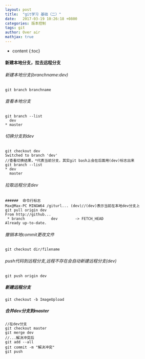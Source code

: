 ```yaml
---
layout: post
title:  "git学习 基础（二）"
date:   2017-03-19 10:26:18 +0800
categories: 版本控制
tags: git
author: Over air
mathjax: true
---
```

* content
{:toc}

#### 新建本地分支，拉去远程分支


###### 新建本地分支(branchname:dev)
```
git branch branchname
```
######  查看本地分支
```
git branch --list
  dev
* master
```
######  切换分支到dev
```
git checkout dev
Switched to branch 'dev'
//查看切换结果，*代表当前分支，其实git bash上会在后面用(dev)标志出来
git branch --list
* dev
  master
```
######  拉取远程分支dev
```
######  命令行标志
Max@Max-PC MINGW64 /giturl... (dev)//(dev)表示当前在本地dev分支上
git pull origin dev
From http://github...
 * branch            dev        -> FETCH_HEAD
Already up-to-date.
```
######  撤销本地commit更改文件
```
git checkout dir/filename
```
######  push代码到远程分支,远程不存在会自动新建远程分支(dev)
```
git push origin dev
```

##### 新建远程分支
```
git checkout -b ImageUpload
```
##### 合并dev分支到master
```
//在dev分支
git checkout master
git merge dev
//...解决冲突后
git add --all
git commit -m "解决冲突"
git push
```
